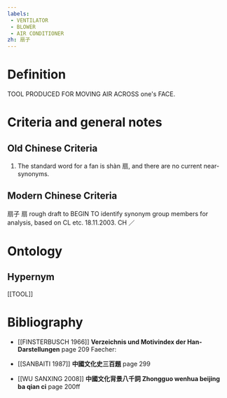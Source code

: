 ```yaml
---
labels: 
 - VENTILATOR
 - BLOWER
 - AIR CONDITIONER
zh: 扇子
---
```


# Definition
TOOL PRODUCED FOR MOVING AIR ACROSS one's FACE.
# Criteria and general notes
## Old Chinese Criteria
1. The standard word for a fan is shàn 扇, and there are no current near-synonyms.
## Modern Chinese Criteria
扇子
扇
rough draft to BEGIN TO identify synonym group members for analysis, based on CL etc. 18.11.2003. CH ／
# Ontology

## Hypernym
[[TOOL]]
# Bibliography
- [[FINSTERBUSCH 1966]]
**Verzeichnis und Motivindex der Han-Darstellungen** page 209
Faecher:
- [[SANBAITI 1987]]
**中國文化史三百題** page 299

- [[WU SANXING 2008]]
**中國文化背景八千詞 Zhongguo wenhua beijing ba qian ci** page 200ff
